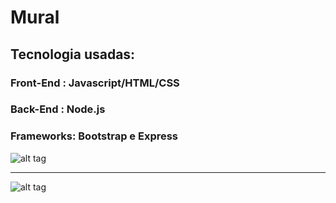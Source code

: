 # Mural
     
## Tecnologia usadas:
   ### Front-End : Javascript/HTML/CSS
   ### Back-End : Node.js
   ### Frameworks: Bootstrap e Express
 
      
![alt tag](https://github.com/developerWelligton/Mural-simples-front-e-back/blob/main/img/1.png)

----------------------------------------------------------------------------------------------------

![alt tag](https://github.com/developerWelligton/Mural-simples-front-e-back/blob/main/img/2.png)

 
